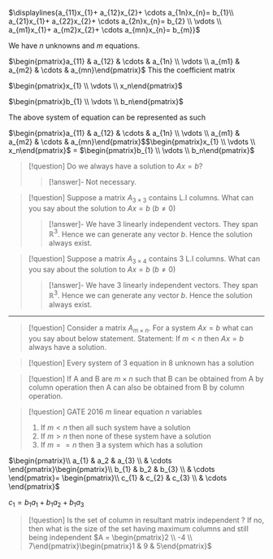 $\displaylines{a_{11}x_{1}+ a_{12}x_{2}+ \cdots a_{1n}x_{n}= b_{1}\\ a_{21}x_{1}+ a_{22}x_{2}+ \cdots a_{2n}x_{n}= b_{2} \\ \vdots \\ a_{m1}x_{1}+ a_{m2}x_{2}+ \cdots a_{mn}x_{n}= b_{m}}$

We have $n$ unknowns and  $m$ equations.

$\begin{pmatrix}a_{11} & a_{12} & \cdots & a_{1n} \\ \vdots \\ a_{m1} & a_{m2} & \cdots & a_{mn}\end{pmatrix}$  This the coefficient matrix

$\begin{pmatrix}x_{1} \\ \vdots \\ x_n\end{pmatrix}$ 

$\begin{pmatrix}b_{1} \\ \vdots \\ b_n\end{pmatrix}$ 

The above system of equation can be represented as such

$\begin{pmatrix}a_{11} & a_{12} & \cdots & a_{1n} \\ \vdots \\ a_{m1} & a_{m2} & \cdots & a_{mn}\end{pmatrix}$$\begin{pmatrix}x_{1} \\ \vdots \\ x_n\end{pmatrix}$ $=$ $\begin{pmatrix}b_{1} \\ \vdots \\ b_n\end{pmatrix}$ 

>[!question]
>Do we always have a solution to $Ax = b$?
>>[!answer]-
>Not necessary.


>[!question]
>Suppose a matrix $A_{3 \times 3}$  contains L.I columns. What can you say about the solution to $Ax = b$ $(b \neq 0)$
>> [!answer]-
>> We have 3 linearly independent vectors. They span $\mathbb{R}^3$.
>> Hence we can generate any vector $b$.
>> Hence the solution always exist.

>[!question]
>Suppose a matrix $A_{3 \times 4}$  contains 3 L.I columns. What can you say about the solution to $Ax = b$ $(b \neq 0)$
>> [!answer]-
>> We have 3 linearly independent vectors. They span $\mathbb{R}^3$.
>> Hence we can generate any vector $b$.
>> Hence the solution always exist.

----
>[!question]
>Consider a matrix $A_{m \times n}$. 
>For a system $Ax = b$ what can you say about below statement.
>Statement: If $m < n$ then $Ax = b$ always have a solution.

>[!question]
>Every system of 3 equation in 8 unknown has a solution

>[!question]
>If A and B are $m \times n$ such that B can be obtained from A by column operation then A can also be obtained from B by column operation.

>[!question]
>GATE 2016
>$m$ linear equation $n$ variables
>1. If $m<n$ then all such system have a solution
>2. If  $m>n$ then none of these system have a solution 
>3. If $m == n$ then $\exists$ a system which has a solution

$\begin{pmatrix}\\ a_{1} & a_2 & a_{3} \\ & \cdots \end{pmatrix}\begin{pmatrix}\\ b_{1} & b_2 & b_{3} \\ & \cdots  \end{pmatrix}= \begin{pmatrix}\\ c_{1} & c_{2} & c_{3} \\ & \cdots  \end{pmatrix}$

$c_{1} = b_{1}a_{1} + b_{1}a_{2} + b_{1}a_{3}$

>[!question]
>Is the set of column in resultant matrix independent ? If no, then what is the size of the set having maximum columns and still being independent
>$A  = \begin{pmatrix}2 \\ -4 \\ 7\end{pmatrix}\begin{pmatrix}1 & 9 & 5\end{pmatrix}$ 

